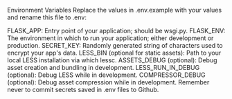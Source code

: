 Environment Variables
Replace the values in .env.example with your values and rename this file to .env:

FLASK_APP: Entry point of your application; should be wsgi.py.
FLASK_ENV: The environment in which to run your application; either development or production.
SECRET_KEY: Randomly generated string of characters used to encrypt your app's data.
LESS_BIN (optional for static assets): Path to your local LESS installation via which lessc.
ASSETS_DEBUG (optional): Debug asset creation and bundling in development.
LESS_RUN_IN_DEBUG (optional): Debug LESS while in development.
COMPRESSOR_DEBUG (optional): Debug asset compression while in development.
Remember never to commit secrets saved in .env files to Github.